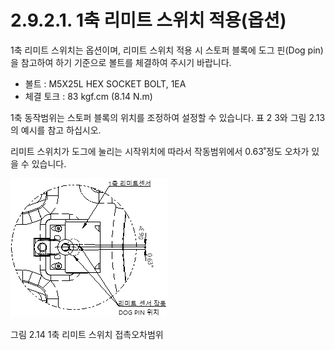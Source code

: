﻿# 2.9.2.1. 1축 리미트 스위치 적용(옵션)

1축 리미트 스위치는 옵션이며, 리미트 스위치 적용 시 스토퍼 블록에 도그 핀(Dog pin)을 참고하여 하기 기준으로 볼트를 체결하여 주시기 바랍니다.

*	볼트	  : M5X25L HEX SOCKET BOLT, 1EA
*	체결 토크 : 83 kgf.cm (8.14 N.m)

1축 동작범위는 스토퍼 블록의 위치를 조정하여 설정할 수 있습니다. 표 2 3와 그림 2.13의 예시를 참고 하십시오.

리미트 스위치가 도그에 눌리는 시작위치에 따라서 작동범위에서 0.63˚정도 오차가 있을 수 있습니다.


![](../../../_assets/그림_2.14_1축_리미트_스위치_접촉오차범위.png)

그림 2.14 1축 리미트 스위치 접촉오차범위
